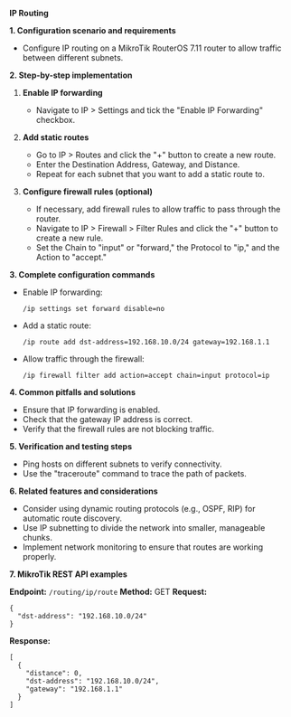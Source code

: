 **IP Routing**

**1. Configuration scenario and requirements**

- Configure IP routing on a MikroTik RouterOS 7.11 router to allow traffic between different subnets.

**2. Step-by-step implementation**

1. **Enable IP forwarding**
   - Navigate to IP > Settings and tick the "Enable IP Forwarding" checkbox.

2. **Add static routes**
   - Go to IP > Routes and click the "+" button to create a new route.
   - Enter the Destination Address, Gateway, and Distance.
   - Repeat for each subnet that you want to add a static route to.

3. **Configure firewall rules (optional)**
   - If necessary, add firewall rules to allow traffic to pass through the router.
   - Navigate to IP > Firewall > Filter Rules and click the "+" button to create a new rule.
   - Set the Chain to "input" or "forward," the Protocol to "ip," and the Action to "accept."

**3. Complete configuration commands**

- Enable IP forwarding:
    ```
    /ip settings set forward disable=no
    ```

- Add a static route:
    ```
    /ip route add dst-address=192.168.10.0/24 gateway=192.168.1.1
    ```

- Allow traffic through the firewall:
    ```
    /ip firewall filter add action=accept chain=input protocol=ip
    ```

**4. Common pitfalls and solutions**

- Ensure that IP forwarding is enabled.
- Check that the gateway IP address is correct.
- Verify that the firewall rules are not blocking traffic.

**5. Verification and testing steps**

- Ping hosts on different subnets to verify connectivity.
- Use the "traceroute" command to trace the path of packets.

**6. Related features and considerations**

- Consider using dynamic routing protocols (e.g., OSPF, RIP) for automatic route discovery.
- Use IP subnetting to divide the network into smaller, manageable chunks.
- Implement network monitoring to ensure that routes are working properly.

**7. MikroTik REST API examples**

**Endpoint:** `/routing/ip/route`
**Method:** GET
**Request:**
```
{
  "dst-address": "192.168.10.0/24"
}
```
**Response:**
```
[
  {
    "distance": 0,
    "dst-address": "192.168.10.0/24",
    "gateway": "192.168.1.1"
  }
]
```